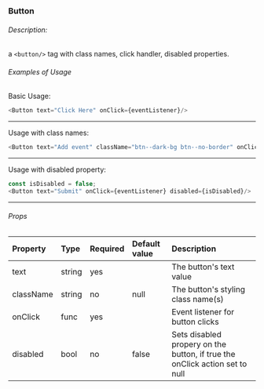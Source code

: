 ### Button

###### Description:
a `<button/>` tag with class names, click handler, disabled properties.

###### Examples of Usage

Basic Usage:
```javascript
<Button text="Click Here" onClick={eventListener}/>
```
----

Usage with class names:
```javascript
<Button text="Add event" className="btn--dark-bg btn--no-border" onClick={eventListener}/>
```
----

Usage with disabled property:
```javascript
const isDisabled = false;
<Button text="Submit" onClick={eventListener} disabled={isDisabled}/>
```
----

###### Props

Property | Type | Required | Default value | Description
:--- | :--- | :--- | :--- | :---
text|string|yes||The button&#x27;s text value
className|string|no|null|The button&#x27;s styling class name(s)
onClick|func|yes||Event listener for button clicks
disabled|bool|no|false|Sets disabled propery on the button, if true the onClick action set to null